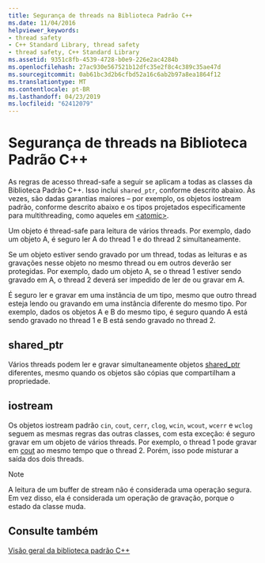 ```yaml
---
title: Segurança de threads na Biblioteca Padrão C++
ms.date: 11/04/2016
helpviewer_keywords:
- thread safety
- C++ Standard Library, thread safety
- thread safety, C++ Standard Library
ms.assetid: 9351c8fb-4539-4728-b0e9-226e2ac4284b
ms.openlocfilehash: 27ac930e567521b12dfc35e2f8c4c389c35ae47d
ms.sourcegitcommit: 0ab61bc3d2b6cfbd52a16c6ab2b97a8ea1864f12
ms.translationtype: MT
ms.contentlocale: pt-BR
ms.lasthandoff: 04/23/2019
ms.locfileid: "62412079"
---
```

# <a name="thread-safety-in-the-c-standard-library"></a>Segurança de threads na Biblioteca Padrão C++

As regras de acesso thread-safe a seguir se aplicam a todas as classes da Biblioteca Padrão C++. Isso inclui `shared_ptr`, conforme descrito abaixo.  Às vezes, são dadas garantias maiores – por exemplo, os objetos iostream padrão, conforme descrito abaixo e os tipos projetados especificamente para multithreading, como aqueles em [\<atomic>](../standard-library/atomic.md).

Um objeto é thread-safe para leitura de vários threads. Por exemplo, dado um objeto A, é seguro ler A do thread 1 e do thread 2 simultaneamente.

Se um objeto estiver sendo gravado por um thread, todas as leituras e as gravações nesse objeto no mesmo thread ou em outros deverão ser protegidas. Por exemplo, dado um objeto A, se o thread 1 estiver sendo gravado em A, o thread 2 deverá ser impedido de ler de ou gravar em A.

É seguro ler e gravar em uma instância de um tipo, mesmo que outro thread esteja lendo ou gravando em uma instância diferente do mesmo tipo. Por exemplo, dados os objetos A e B do mesmo tipo, é seguro quando A está sendo gravado no thread 1 e B está sendo gravado no thread 2.

## <a name="sharedptr"></a>shared_ptr

Vários threads podem ler e gravar simultaneamente objetos [shared_ptr](../standard-library/shared-ptr-class.md) diferentes, mesmo quando os objetos são cópias que compartilham a propriedade.

## <a name="iostream"></a>iostream

Os objetos iostream padrão `cin`, `cout`, `cerr`, `clog`, `wcin`, `wcout`, `wcerr` e `wclog` seguem as mesmas regras das outras classes, com esta exceção: é seguro gravar em um objeto de vários threads. Por exemplo, o thread 1 pode gravar em [cout](../standard-library/iostream.md#cout) ao mesmo tempo que o thread 2. Porém, isso pode misturar a saída dos dois threads.

> [!NOTE]
> A leitura de um buffer de stream não é considerada uma operação segura. Em vez disso, ela é considerada um operação de gravação, porque o estado da classe muda.

## <a name="see-also"></a>Consulte também

[Visão geral da biblioteca padrão C++](../standard-library/cpp-standard-library-overview.md)<br/>
